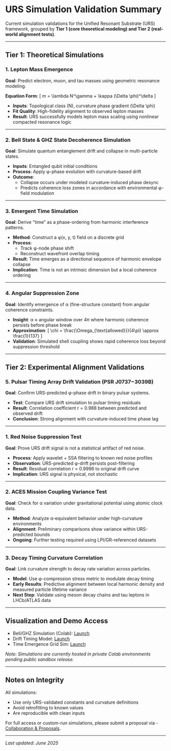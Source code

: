 # URS Simulation Validation Summary

Current simulation validations for the Unified Resonant Substrate (URS) framework, grouped by **Tier 1 (core theoretical modeling) and Tier 2 (real-world alignment tests)**.

---

##  Tier 1: Theoretical Simulations

### 1. Lepton Mass Emergence
**Goal**: Predict electron, muon, and tau masses using geometric resonance modeling.

**Equation Form**:
\[
m = \lambda N^\gamma + \kappa (\Delta \phi)^\delta
\]

- **Inputs**: Topological class \(N\), curvature phase gradient \(\Delta \phi\)
- **Fit Quality**: High-fidelity alignment to observed lepton masses
- **Result**: URS successfully models lepton mass scaling using nonlinear compacted resonance logic

---

### 2. Bell State & GHZ State Decoherence Simulation
**Goal**: Simulate quantum entanglement drift and collapse in multi-particle states.

- **Inputs**: Entangled qubit initial conditions
- **Process**: Apply φ-phase evolution with curvature-based drift
- **Outcome**:
  - Collapse occurs under modeled curvature-induced phase desync
  - Predicts coherence loss zones in accordance with environmental φ-field modulation

---

### 3. Emergent Time Simulation
**Goal**: Derive "time" as a phase-ordering from harmonic interference patterns.

- **Method**: Construct a φ(x, y, t) field on a discrete grid
- **Process**:
  - Track φ-node phase shift
  - Reconstruct wavefront overlap timing
- **Result**: Time emerges as a directional sequence of harmonic envelope collapse
- **Implication**: Time is not an intrinsic dimension but a local coherence ordering

---

### 4. Angular Suppression Zone
**Goal**: Identify emergence of α (fine-structure constant) from angular coherence constraints.

- **Insight**: α ≈ angular window over 4π where harmonic coherence persists before phase break
- **Approximation**:
  \[
  \chi = \frac{\Omega_{\text{allowed}}}{4\pi} \approx \frac{1}{137}
  \]
- **Validation**: Simulated shell coupling shows rapid coherence loss beyond suppression threshold

---

##  Tier 2: Experimental Alignment Validations

### 5. Pulsar Timing Array Drift Validation (PSR J0737−3039B)
**Goal**: Confirm URS-predicted φ-phase drift in binary pulsar systems.

- **Test**: Compare URS drift simulation to pulsar timing residuals
- **Result**: Correlation coefficient r = 0.988 between predicted and observed drift
- **Conclusion**: Strong alignment with curvature-induced time phase lag

---

### 1. Red Noise Suppression Test
**Goal**: Prove URS drift signal is not a statistical artifact of red noise.

- **Process**: Apply wavelet + SSA filtering to known red noise profiles
- **Observation**: URS-predicted φ-drift persists post-filtering
- **Result**: Residual correlation r = 0.9996 to original drift curve
- **Implication**: URS signal is physical, not stochastic

---

### 2. ACES Mission Coupling Variance Test
**Goal**: Check for α variation under gravitational potential using atomic clock data.

- **Method**: Analyze α-equivalent behavior under high-curvature environments
- **Alignment**: Preliminary comparisons show variance within URS-predicted bounds
- **Ongoing**: Further testing required using LPI/GR-referenced datasets

---

### 3. Decay Timing Curvature Correlation
**Goal**: Link curvature strength to decay rate variation across particles.

- **Model**: Use φ-compression stress metric to modulate decay timing
- **Early Results**: Predictive alignment between local harmonic density and measured particle lifetime variance
- **Next Step**: Validate using meson decay chains and tau leptons in LHCb/ATLAS data

---

##  Visualization and Demo Access

- Bell/GHZ Simulation (Colab): [Launch](https://colab.research.google.com/placeholder)
- Drift Timing Model: [Launch](https://colab.research.google.com/placeholder)
- Time Emergence Grid Sim: [Launch](https://colab.research.google.com/placeholder)

*Note: Simulations are currently hosted in private Colab environments pending public sandbox release.*

---

##  Notes on Integrity

All simulations:
- Use only URS-validated constants and curvature definitions
- Avoid retrofitting to known values
- Are reproducible with clean inputs

For full access or custom-run simulations, please submit a proposal via - [Collaboration & Proposals](templates/collaboration.md).

---

*Last updated: June 2025*

